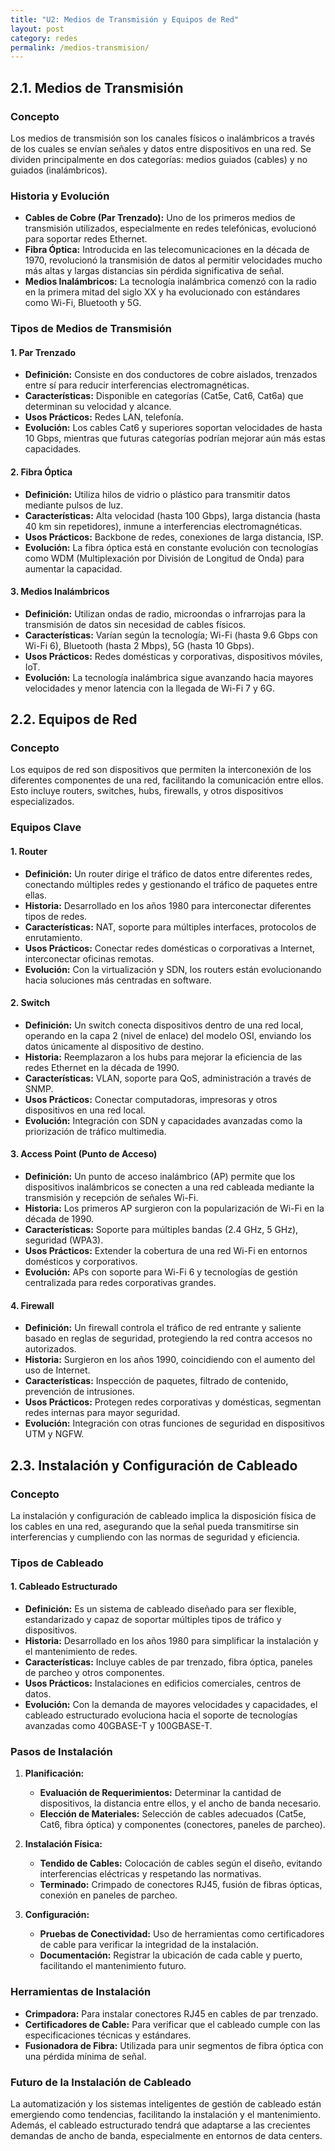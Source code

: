 ```yaml
---
title: "U2: Medios de Transmisión y Equipos de Red"
layout: post
category: redes
permalink: /medios-transmision/
---
```


## 2.1. Medios de Transmisión

### Concepto
Los medios de transmisión son los canales físicos o inalámbricos a través de los cuales se envían señales y datos entre dispositivos en una red. Se dividen principalmente en dos categorías: medios guiados (cables) y no guiados (inalámbricos).

### Historia y Evolución
- **Cables de Cobre (Par Trenzado):** Uno de los primeros medios de transmisión utilizados, especialmente en redes telefónicas, evolucionó para soportar redes Ethernet.
- **Fibra Óptica:** Introducida en las telecomunicaciones en la década de 1970, revolucionó la transmisión de datos al permitir velocidades mucho más altas y largas distancias sin pérdida significativa de señal.
- **Medios Inalámbricos:** La tecnología inalámbrica comenzó con la radio en la primera mitad del siglo XX y ha evolucionado con estándares como Wi-Fi, Bluetooth y 5G.

### Tipos de Medios de Transmisión

#### 1. Par Trenzado
- **Definición:** Consiste en dos conductores de cobre aislados, trenzados entre sí para reducir interferencias electromagnéticas.
- **Características:** Disponible en categorías (Cat5e, Cat6, Cat6a) que determinan su velocidad y alcance.
- **Usos Prácticos:** Redes LAN, telefonía.
- **Evolución:** Los cables Cat6 y superiores soportan velocidades de hasta 10 Gbps, mientras que futuras categorías podrían mejorar aún más estas capacidades.

#### 2. Fibra Óptica
- **Definición:** Utiliza hilos de vidrio o plástico para transmitir datos mediante pulsos de luz.
- **Características:** Alta velocidad (hasta 100 Gbps), larga distancia (hasta 40 km sin repetidores), inmune a interferencias electromagnéticas.
- **Usos Prácticos:** Backbone de redes, conexiones de larga distancia, ISP.
- **Evolución:** La fibra óptica está en constante evolución con tecnologías como WDM (Multiplexación por División de Longitud de Onda) para aumentar la capacidad.

#### 3. Medios Inalámbricos
- **Definición:** Utilizan ondas de radio, microondas o infrarrojas para la transmisión de datos sin necesidad de cables físicos.
- **Características:** Varían según la tecnología; Wi-Fi (hasta 9.6 Gbps con Wi-Fi 6), Bluetooth (hasta 2 Mbps), 5G (hasta 10 Gbps).
- **Usos Prácticos:** Redes domésticas y corporativas, dispositivos móviles, IoT.
- **Evolución:** La tecnología inalámbrica sigue avanzando hacia mayores velocidades y menor latencia con la llegada de Wi-Fi 7 y 6G.

## 2.2. Equipos de Red

### Concepto
Los equipos de red son dispositivos que permiten la interconexión de los diferentes componentes de una red, facilitando la comunicación entre ellos. Esto incluye routers, switches, hubs, firewalls, y otros dispositivos especializados.

### Equipos Clave

#### 1. Router
- **Definición:** Un router dirige el tráfico de datos entre diferentes redes, conectando múltiples redes y gestionando el tráfico de paquetes entre ellas.
- **Historia:** Desarrollado en los años 1980 para interconectar diferentes tipos de redes.
- **Características:** NAT, soporte para múltiples interfaces, protocolos de enrutamiento.
- **Usos Prácticos:** Conectar redes domésticas o corporativas a Internet, interconectar oficinas remotas.
- **Evolución:** Con la virtualización y SDN, los routers están evolucionando hacia soluciones más centradas en software.

#### 2. Switch
- **Definición:** Un switch conecta dispositivos dentro de una red local, operando en la capa 2 (nivel de enlace) del modelo OSI, enviando los datos únicamente al dispositivo de destino.
- **Historia:** Reemplazaron a los hubs para mejorar la eficiencia de las redes Ethernet en la década de 1990.
- **Características:** VLAN, soporte para QoS, administración a través de SNMP.
- **Usos Prácticos:** Conectar computadoras, impresoras y otros dispositivos en una red local.
- **Evolución:** Integración con SDN y capacidades avanzadas como la priorización de tráfico multimedia.

#### 3. Access Point (Punto de Acceso)
- **Definición:** Un punto de acceso inalámbrico (AP) permite que los dispositivos inalámbricos se conecten a una red cableada mediante la transmisión y recepción de señales Wi-Fi.
- **Historia:** Los primeros AP surgieron con la popularización de Wi-Fi en la década de 1990.
- **Características:** Soporte para múltiples bandas (2.4 GHz, 5 GHz), seguridad (WPA3).
- **Usos Prácticos:** Extender la cobertura de una red Wi-Fi en entornos domésticos y corporativos.
- **Evolución:** APs con soporte para Wi-Fi 6 y tecnologías de gestión centralizada para redes corporativas grandes.

#### 4. Firewall
- **Definición:** Un firewall controla el tráfico de red entrante y saliente basado en reglas de seguridad, protegiendo la red contra accesos no autorizados.
- **Historia:** Surgieron en los años 1990, coincidiendo con el aumento del uso de Internet.
- **Características:** Inspección de paquetes, filtrado de contenido, prevención de intrusiones.
- **Usos Prácticos:** Protegen redes corporativas y domésticas, segmentan redes internas para mayor seguridad.
- **Evolución:** Integración con otras funciones de seguridad en dispositivos UTM y NGFW.

## 2.3. Instalación y Configuración de Cableado

### Concepto
La instalación y configuración de cableado implica la disposición física de los cables en una red, asegurando que la señal pueda transmitirse sin interferencias y cumpliendo con las normas de seguridad y eficiencia.

### Tipos de Cableado

#### 1. Cableado Estructurado
- **Definición:** Es un sistema de cableado diseñado para ser flexible, estandarizado y capaz de soportar múltiples tipos de tráfico y dispositivos.
- **Historia:** Desarrollado en los años 1980 para simplificar la instalación y el mantenimiento de redes.
- **Características:** Incluye cables de par trenzado, fibra óptica, paneles de parcheo y otros componentes.
- **Usos Prácticos:** Instalaciones en edificios comerciales, centros de datos.
- **Evolución:** Con la demanda de mayores velocidades y capacidades, el cableado estructurado evoluciona hacia el soporte de tecnologías avanzadas como 40GBASE-T y 100GBASE-T.

### Pasos de Instalación

1. **Planificación:**
   - **Evaluación de Requerimientos:** Determinar la cantidad de dispositivos, la distancia entre ellos, y el ancho de banda necesario.
   - **Elección de Materiales:** Selección de cables adecuados (Cat5e, Cat6, fibra óptica) y componentes (conectores, paneles de parcheo).

2. **Instalación Física:**
   - **Tendido de Cables:** Colocación de cables según el diseño, evitando interferencias eléctricas y respetando las normativas.
   - **Terminado:** Crimpado de conectores RJ45, fusión de fibras ópticas, conexión en paneles de parcheo.

3. **Configuración:**
   - **Pruebas de Conectividad:** Uso de herramientas como certificadores de cable para verificar la integridad de la instalación.
   - **Documentación:** Registrar la ubicación de cada cable y puerto, facilitando el mantenimiento futuro.

### Herramientas de Instalación
- **Crimpadora:** Para instalar conectores RJ45 en cables de par trenzado.
- **Certificadores de Cable:** Para verificar que el cableado cumple con las especificaciones técnicas y estándares.
- **Fusionadora de Fibra:** Utilizada para unir segmentos de fibra óptica con una pérdida mínima de señal.

### Futuro de la Instalación de Cableado
La automatización y los sistemas inteligentes de gestión de cableado están emergiendo como tendencias, facilitando la instalación y el mantenimiento. Además, el cableado estructurado tendrá que adaptarse a las crecientes demandas de ancho de banda, especialmente en entornos de data centers.